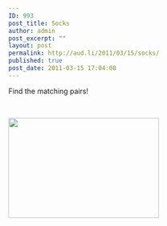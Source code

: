 ```yaml
---
ID: 993
post_title: Socks
author: admin
post_excerpt: ""
layout: post
permalink: http://aud.li/2011/03/15/socks/
published: true
post_date: 2011-03-15 17:04:08
---
```

Find the matching pairs!

&nbsp;

<a href="http://aud.li/wp-content/uploads/2011/03/Socks_klein.jpg"><img class="aligncenter size-medium wp-image-994" title="Socks_klein" src="http://aud.li/wp-content/uploads/2011/03/Socks_klein-300x199.jpg" alt="" width="300" height="199" /></a>

&nbsp;